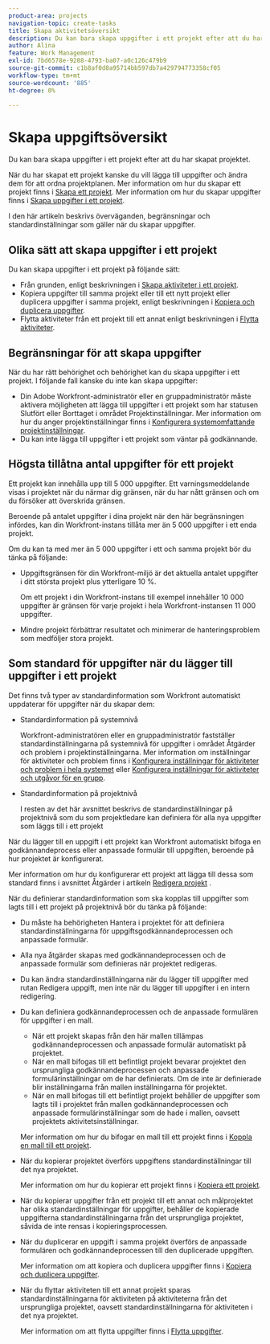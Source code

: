 ```yaml
---
product-area: projects
navigation-topic: create-tasks
title: Skapa aktivitetsöversikt
description: Du kan bara skapa uppgifter i ett projekt efter att du har skapat projektet.
author: Alina
feature: Work Management
exl-id: 7bd6578e-9288-4793-ba07-a0c126c479b9
source-git-commit: c1b8af0d8a95714bb597db7a429794773358cf05
workflow-type: tm+mt
source-wordcount: '885'
ht-degree: 0%

---
```


# Skapa uppgiftsöversikt

Du kan bara skapa uppgifter i ett projekt efter att du har skapat projektet.

När du har skapat ett projekt kanske du vill lägga till uppgifter och ändra dem för att ordna projektplanen. Mer information om hur du skapar ett projekt finns i [Skapa ett projekt](../../../manage-work/projects/create-projects/create-project.md). Mer information om hur du skapar uppgifter finns i [Skapa uppgifter i ett projekt](../../../manage-work/tasks/create-tasks/create-tasks-in-project.md).

I den här artikeln beskrivs överväganden, begränsningar och standardinställningar som gäller när du skapar uppgifter.

## Olika sätt att skapa uppgifter i ett projekt

Du kan skapa uppgifter i ett projekt på följande sätt:

* Från grunden, enligt beskrivningen i [Skapa aktiviteter i ett projekt](../../../manage-work/tasks/create-tasks/create-tasks-in-project.md).
* Kopiera uppgifter till samma projekt eller till ett nytt projekt eller duplicera uppgifter i samma projekt, enligt beskrivningen i [Kopiera och duplicera uppgifter](../../../manage-work/tasks/manage-tasks/copy-and-duplicate-tasks.md).
* Flytta aktiviteter från ett projekt till ett annat enligt beskrivningen i [Flytta aktiviteter](../../../manage-work/tasks/manage-tasks/move-tasks.md).

## Begränsningar för att skapa uppgifter

När du har rätt behörighet och behörighet kan du skapa uppgifter i ett projekt. I följande fall kanske du inte kan skapa uppgifter:

* Din Adobe Workfront-administratör eller en gruppadministratör måste aktivera möjligheten att lägga till uppgifter i ett projekt som har statusen Slutfört eller Borttaget i området Projektinställningar. Mer information om hur du anger projektinställningar finns i [Konfigurera systemomfattande projektinställningar](../../../administration-and-setup/set-up-workfront/configure-system-defaults/set-project-preferences.md).
* Du kan inte lägga till uppgifter i ett projekt som väntar på godkännande.

## Högsta tillåtna antal uppgifter för ett projekt

Ett projekt kan innehålla upp till 5 000 uppgifter. Ett varningsmeddelande visas i projektet när du närmar dig gränsen, när du har nått gränsen och om du försöker att överskrida gränsen.

Beroende på antalet uppgifter i dina projekt när den här begränsningen infördes, kan din Workfront-instans tillåta mer än 5 000 uppgifter i ett enda projekt.

Om du kan ta med mer än 5 000 uppgifter i ett och samma projekt bör du tänka på följande:

* Uppgiftsgränsen för din Workfront-miljö är det aktuella antalet uppgifter i ditt största projekt plus ytterligare 10 %.

  Om ett projekt i din Workfront-instans till exempel innehåller 10 000 uppgifter är gränsen för varje projekt i hela Workfront-instansen 11 000 uppgifter.

* Mindre projekt förbättrar resultatet och minimerar de hanteringsproblem som medföljer stora projekt.

## Som standard för uppgifter när du lägger till uppgifter i ett projekt

Det finns två typer av standardinformation som Workfront automatiskt uppdaterar för uppgifter när du skapar dem:

* Standardinformation på systemnivå

  Workfront-administratören eller en gruppadministratör fastställer standardinställningarna på systemnivå för uppgifter i området Åtgärder och problem i projektinställningarna. Mer information om inställningar för aktiviteter och problem finns i [Konfigurera inställningar för aktiviteter och problem i hela systemet](../../../administration-and-setup/set-up-workfront/configure-system-defaults/set-task-issue-preferences.md) eller [Konfigurera inställningar för aktiviteter och utgåvor för en grupp](../../../administration-and-setup/manage-groups/create-and-manage-groups/configure-task-issue-preferences-group.md).

* Standardinformation på projektnivå

  I resten av det här avsnittet beskrivs de standardinställningar på projektnivå som du som projektledare kan definiera för alla nya uppgifter som läggs till i ett projekt

När du lägger till en uppgift i ett projekt kan Workfront automatiskt bifoga en godkännandeprocess eller anpassade formulär till uppgiften, beroende på hur projektet är konfigurerat.

Mer information om hur du konfigurerar ett projekt att lägga till dessa som standard finns i avsnittet Åtgärder i artikeln [Redigera projekt](../../../manage-work/projects/manage-projects/edit-projects.md) .

När du definierar standardinformation som ska kopplas till uppgifter som lagts till i ett projekt på projektnivå bör du tänka på följande:

* Du måste ha behörigheten Hantera i projektet för att definiera standardinställningarna för uppgiftsgodkännandeprocessen och anpassade formulär.
* Alla nya åtgärder skapas med godkännandeprocessen och de anpassade formulär som definieras när projektet redigeras.
* Du kan ändra standardinställningarna när du lägger till uppgifter med rutan Redigera uppgift, men inte när du lägger till uppgifter i en intern redigering.
* Du kan definiera godkännandeprocessen och de anpassade formulären för uppgifter i en mall.

   * När ett projekt skapas från den här mallen tillämpas godkännandeprocessen och anpassade formulär automatiskt på projektet.
   * När en mall bifogas till ett befintligt projekt bevarar projektet den ursprungliga godkännandeprocessen och anpassade formulärinställningar om de har definierats. Om de inte är definierade blir inställningarna från mallen inställningarna för projektet.
   * När en mall bifogas till ett befintligt projekt behåller de uppgifter som lagts till i projektet från mallen godkännandeprocessen och anpassade formulärinställningar som de hade i mallen, oavsett projektets aktivitetsinställningar.

  Mer information om hur du bifogar en mall till ett projekt finns i [Koppla en mall till ett projekt](../../../manage-work/projects/create-and-manage-templates/attach-template-to-project.md).

* När du kopierar projektet överförs uppgiftens standardinställningar till det nya projektet.

  Mer information om hur du kopierar ett projekt finns i [Kopiera ett projekt](../../../manage-work/projects/manage-projects/copy-project.md).

* När du kopierar uppgifter från ett projekt till ett annat och målprojektet har olika standardinställningar för uppgifter, behåller de kopierade uppgifterna standardinställningarna från det ursprungliga projektet, såvida de inte rensas i kopieringsprocessen.
* När du duplicerar en uppgift i samma projekt överförs de anpassade formulären och godkännandeprocessen till den duplicerade uppgiften.

  Mer information om att kopiera och duplicera uppgifter finns i [Kopiera och duplicera uppgifter](../../../manage-work/tasks/manage-tasks/copy-and-duplicate-tasks.md).

* När du flyttar aktiviteten till ett annat projekt sparas standardinställningarna för aktiviteten på aktiviteterna från det ursprungliga projektet, oavsett standardinställningarna för aktiviteten i det nya projektet.

  Mer information om att flytta uppgifter finns i [Flytta uppgifter](../../../manage-work/tasks/manage-tasks/move-tasks.md).

